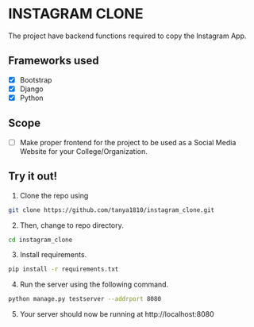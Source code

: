 # INSTAGRAM CLONE
The project have backend functions required to copy the Instagram App.

## Frameworks used

- [x] Bootstrap
- [x] Django
- [x] Python

## Scope

- [ ] Make proper frontend for the project to be used as a Social Media Website for your College/Organization.

## Try it out!

1. Clone the repo using 
```bash
git clone https://github.com/tanya1810/instagram_clone.git
```

2. Then, change to repo directory.
```bash
cd instagram_clone
```

3. Install requirements.
```bash
pip install -r requirements.txt
```

4. Run the server using the following command.
```bash
python manage.py testserver --addrport 8080
```

5. Your server should now be running at http://localhost:8080
